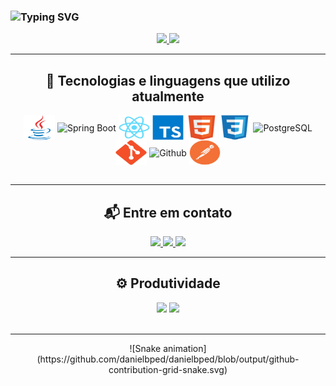 ###  ![Typing SVG](https://readme-typing-svg.demolab.com?font=Fira+Code&size=45&pause=230&color=0000FF&center=true&vCenter=true&width=1000&lines=Prazer+,+Me+chamo+Matheus)

<div align="center">
  <a href="https://github.com/anuraghazra/github-readme-stats">
    <img height="180" src="https://github-readme-stats.vercel.app/api?username=matheusmartinz&theme=transparent&show_icons=true" />
  </a>
  <a href="https://github.com/anuraghazra/convoychat">
    <img height="180" src="https://github-readme-stats.vercel.app/api/top-langs/?username=matheusmartinz&theme=transparent&layout=compact" />
  </a>
</div>

---

<h2 align="center">🧠 Tecnologias e linguagens que utilizo atualmente</h2>

<div align="center" valign="top">
  <!-- Backend -->
  <img align="center" alt="Java" height="40" width="50" src="https://raw.githubusercontent.com/devicons/devicon/master/icons/java/java-original.svg">
  <img align="center" alt="Spring Boot" height="40" width="50" src="https://cdn.worldvectorlogo.com/logos/spring-3.svg">

  <!-- Frontend -->
  <img align="center" alt="React" height="40" width="50" src="https://raw.githubusercontent.com/devicons/devicon/master/icons/react/react-original.svg">
  <img align="center" alt="TypeScript" height="40" width="50" src="https://raw.githubusercontent.com/devicons/devicon/master/icons/typescript/typescript-original.svg">
  <img align="center" alt="HTML5" height="40" width="50" src="https://raw.githubusercontent.com/devicons/devicon/master/icons/html5/html5-original.svg">
  <img align="center" alt="CSS3" height="40" width="50" src="https://raw.githubusercontent.com/devicons/devicon/master/icons/css3/css3-original.svg">

  <!-- Banco de Dados & Ferramentas -->
  <img align="center" alt="PostgreSQL" height="40" width="50" src="https://upload.wikimedia.org/wikipedia/commons/2/29/Postgresql_elephant.svg">
  <img align="center" alt="Git" height="40" width="50" src="https://raw.githubusercontent.com/devicons/devicon/master/icons/git/git-original.svg">
  <img align="center" alt="Github" height="40" width="50" src="https://cdn.worldvectorlogo.com/logos/github-icon-2.svg">
  <img align="center" alt="Postman" height="40" width="50" src="https://raw.githubusercontent.com/devicons/devicon/master/icons/postman/postman-original.svg">
</div><br>

---

<h2 align="center">📬 Entre em contato</h2>

<div align="center"> 
  <a href="https://instagram.com/mathh_edu/" target="_blank">
    <img src="https://img.shields.io/badge/-Instagram-%23E4405F?style=for-the-badge&logo=instagram&logoColor=white">
  </a>
  <a href="mailto:matheusmartins871@gmail.com">
    <img src="https://img.shields.io/badge/-Gmail-%23333?style=for-the-badge&logo=gmail&logoColor=white">
  </a>
  <a href="https://www.linkedin.com/in/matheus-martins-69b22223b/" target="_blank">
    <img src="https://img.shields.io/badge/-LinkedIn-%230077B5?style=for-the-badge&logo=linkedin&logoColor=white">
  </a> 
</div>

---

<h2 align="center">⚙️ Produtividade</h2>

<div align="center">
     <img src="https://img.shields.io/badge/IntelliJ_IDEA-000000?style=for-the-badge&logo=intellij-idea&logoColor=white" />
  <img src="https://img.shields.io/badge/VS%20CODE-%230077B5?style=for-the-badge&logo=visualstudiocode&logoColor=white" />
</div><br>

---

<div align="center">
   ![Snake animation](https://github.com/danielbped/danielbped/blob/output/github-contribution-grid-snake.svg)
</div>
